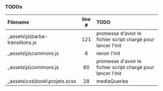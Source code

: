 ### TODOs
| Filename | line # | TODO
|:------|:------:|:------
| _assets\js\barba-transitions.js | 121 | promesse d'avoir le fichier script chargé pour lancer l'init
| _assets\js\commons.js | 6 | revoir l'init
| _assets\js\commons.js | 60 | promesse d'avoir le fichier script chargé pour lancer l'init
| _assets\css\book\projets.scss | 28 | mediaQueries